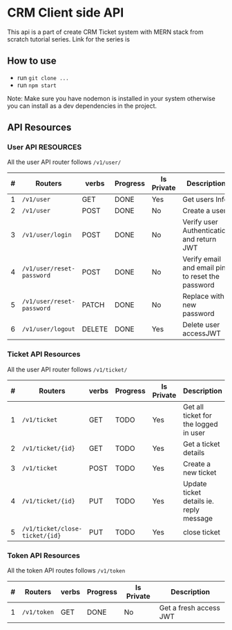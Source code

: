# CRM Client side API

This api is a part of create CRM Ticket system with MERN stack from scratch tutorial series.
Link for the series is

## How to use

- run `git clone ...`
- run `npm start`

Note: Make sure you have nodemon is installed in your system otherwise you can install as a dev dependencies in the project.

## API Resources

### User API RESOURCES

All the user API router follows `/v1/user/`

| #   | Routers                   | verbs  | Progress | Is Private | Description                                      |
| --- | ------------------------- | ------ | -------- | ---------- | ------------------------------------------------ |
| 1   | `/v1/user`                | GET    | DONE     | Yes        | Get users Info                                   |
| 2   | `/v1/user`                | POST   | DONE     | No         | Create a user                                    |
| 3   | `/v1/user/login`          | POST   | DONE     | No         | Verify user Authentication and return JWT        |
| 4   | `/v1/user/reset-password` | POST   | DONE     | No         | Verify email and email pin to reset the password |
| 5   | `/v1/user/reset-password` | PATCH  | DONE     | No         | Replace with new password                        |
| 6   | `/v1/user/logout`         | DELETE | DONE     | Yes        | Delete user accessJWT                            |

### Ticket API Resources

All the user API router follows `/v1/ticket/`

| #   | Routers                        | verbs | Progress | Is Private | Description                             |
| --- | ------------------------------ | ----- | -------- | ---------- | --------------------------------------- |
| 1   | `/v1/ticket`                   | GET   | TODO     | Yes        | Get all ticket for the logged in user   |
| 2   | `/v1/ticket/{id}`              | GET   | TODO     | Yes        | Get a ticket details                    |
| 3   | `/v1/ticket`                   | POST  | TODO     | Yes        | Create a new ticket                     |
| 4   | `/v1/ticket/{id}`              | PUT   | TODO     | Yes        | Update ticket details ie. reply message |
| 5   | `/v1/ticket/close-ticket/{id}` | PUT   | TODO     | Yes        | close ticket                            |

### Token API Resources

All the token API routes follows `/v1/token`

| #   | Routers     | verbs | Progress | Is Private | Description            |
| --- | ----------- | ----- | -------- | ---------- | ---------------------- |
| 1   | `/v1/token` | GET   | DONE     | No         | Get a fresh access JWT |
